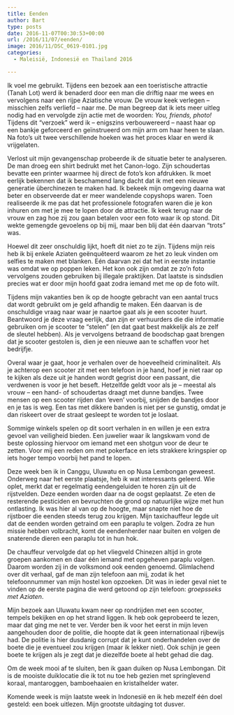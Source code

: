 ```yaml
---
title: Eenden
author: Bart
type: posts
date: 2016-11-07T00:30:53+00:00
url: /2016/11/07/eenden/
image: 2016/11/DSC_0619-0101.jpg
categories:
  - Maleisië, Indonesië en Thailand 2016

---
```

Ik voel me gebruikt. Tijdens een bezoek aan een toeristische attractie (Tanah Lot) werd ik benaderd door een man die driftig naar me wees en vervolgens naar een rijpe Aziatische vrouw. De vrouw keek verlegen &#8211; misschien zelfs verliefd &#8211; naar me. De man begreep dat ik iets meer uitleg nodig had en vervolgde zijn actie met de woorden: _You, friends, photo!_ Tijdens dit &#8220;verzoek&#8221; werd ik &#8211; enigszins verbouwereerd &#8211; naast haar op een bankje geforceerd en geïnstrueerd om mijn arm om haar heen te slaan. Na foto&#8217;s uit twee verschillende hoeken was het proces klaar en werd ik vrijgelaten.

Verlost uit mijn gevangenschap probeerde ik de situatie beter te analyseren. De man droeg een shirt bedrukt met het Canon-logo. Zijn schoudertas bevatte een printer waarmee hij direct de foto&#8217;s kon afdrukken. Ik moet eerlijk bekennen dat ik beschamend lang dacht dat ik met een nieuwe generatie überchinezen te maken had. Ik bekeek mijn omgeving daarna wat beter en observeerde dat er meer wandelende copyshops waren. Toen realiseerde ik me pas dat het professionele fotografen waren die je kon inhuren om met je mee te lopen door de attractie. Ik keek terug naar de vrouw en zag hoe zij zou gaan betalen voor een foto waar ik op stond. Dit wekte gemengde gevoelens op bij mij, maar ben blij dat één daarvan &#8220;trots&#8221; was.

Hoewel dit zeer onschuldig lijkt, hoeft dit niet zo te zijn. Tijdens mijn reis heb ik bij enkele Aziaten geënquêteerd waarom ze het zo leuk vinden om selfies te maken met blanken. Eén daarvan zei dat het in eerste instantie was omdat we op poppen leken. Het kon ook zijn omdat ze zo&#8217;n foto vervolgens zouden gebruiken bij illegale praktijken. Dat laatste is sindsdien precies wat er door mijn hoofd gaat zodra iemand met me op de foto wilt.

Tijdens mijn vakanties ben ik op de hoogte gebracht van een aantal trucs dat wordt gebruikt om je geld afhandig te maken. Eén daarvan is de onschuldige vraag naar waar je naartoe gaat als je een scooter huurt. Beantwoord je deze vraag eerlijk, dan zijn er verhuurders die die informatie gebruiken om je scooter te &#8220;stelen&#8221; (en dat gaat best makkelijk als ze zelf de sleutel hebben). Als je vervolgens betraand de boodschap gaat brengen dat je scooter gestolen is, dien je een nieuwe aan te schaffen voor het bedrijfje.

Overal waar je gaat, hoor je verhalen over de hoeveelheid criminaliteit. Als je achterop een scooter zit met een telefoon in je hand, hoef je niet raar op te kijken als deze uit je handen wordt gegrist door een passant, die verdwenen is voor je het beseft. Hetzelfde geldt voor als je &#8211; meestal als vrouw &#8211; een hand- of schoudertas draagt met dunne bandjes. Twee mensen op een scooter rijden dan &#8216;even&#8217; voorbij, snijden de bandjes door en je tas is weg. Een tas met dikkere banden is niet per se gunstig, omdat je dan riskeert over de straat gesleept te worden tot je loslaat.

Sommige winkels spelen op dit soort verhalen in en willen je een extra gevoel van veiligheid bieden. Een juwelier waar ik langskwam vond de beste oplossing hiervoor om iemand met een shotgun voor de deur te zetten. Voor mij een reden om met pokerface en iets strakkere kringspier op iets hoger tempo voorbij het pand te lopen.

Deze week ben ik in Canggu, Uluwatu en op Nusa Lembongan geweest. Onderweg naar het eerste plaatsje, heb ik wat interessants geleerd. Wie oplet, merkt dat er regelmatig eendengeluiden te horen zijn uit de rijstvelden. Deze eenden worden daar na de oogst geplaatst. Ze eten de resterende pesticiden en bevruchten de grond op natuurlijke wijze met hun ontlasting. Ik was hier al van op de hoogte, maar snapte niet hoe de rijstboer die eenden steeds terug zou krijgen. Mijn taxichauffeur legde uit dat de eenden worden getraind om een paraplu te volgen. Zodra ze hun missie hebben volbracht, komt de eendenherder naar buiten en volgen de snaterende dieren een paraplu tot in hun hok.

De chauffeur vervolgde dat op het vliegveld Chinezen altijd in grote groepen aankomen en daar één iemand met opgeheven paraplu volgen. Daarom worden zij in de volksmond ook eenden genoemd. Glimlachend over dit verhaal, gaf de man zijn telefoon aan mij, zodat ik het telefoonnummer van mijn hostel kon opzoeken. Dit was in ieder geval niet te vinden op de eerste pagina die werd getoond op zijn telefoon: _groepsseks met Aziaten_.

Mijn bezoek aan Uluwatu kwam neer op rondrijden met een scooter, tempels bekijken en op het strand liggen. Ik heb ook geprobeerd te lezen, maar dat ging me net te ver. Verder ben ik voor het eerst in mijn leven aangehouden door de politie, die hoopte dat ik geen internationaal rijbewijs had. De politie is hier dusdanig corrupt dat je kunt onderhandelen over de boete die je eventueel zou krijgen (maar ik lekker niet). Ook schijn je geen boete te krijgen als je zegt dat je diezelfde boete al hebt gehad die dag.

Om de week mooi af te sluiten, ben ik gaan duiken op Nusa Lembongan. Dit is de mooiste duiklocatie die ik tot nu toe heb gezien met springlevend koraal, mantaroggen, bamboehaaien en kristalhelder water.

Komende week is mijn laatste week in Indonesië en ik heb mezelf één doel gesteld: een boek uitlezen. Mijn grootste uitdaging tot dusver.
